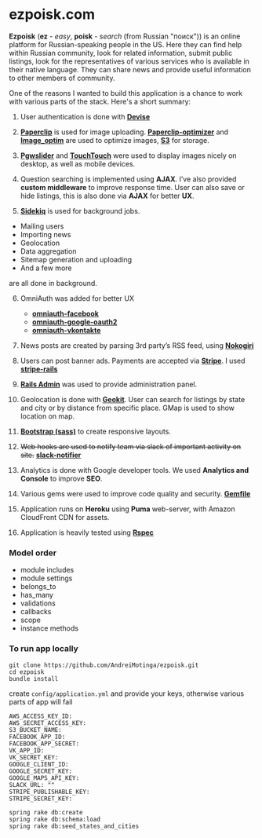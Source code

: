# ezpoisk.com

__Ezpoisk__ (**ez** - *easy*, **poisk** - *search* (from Russian "поиск")) is an
online platform for Russian-speaking people in the US.
Here they can find help within Russian community, look for related information,
submit public listings, look for the representatives of various services who
is available in their native language.
They can share news and provide useful information to other members of community.

One of the reasons I wanted to build this application is a chance to work with
various parts of the stack. Here's a short summary:

1. User authentication is done with [**Devise**](https://github.com/plataformatec/devise)
2. [**Paperclip**](https://github.com/thoughtbot/paperclip)
  is used for image uploading.
  [**Paperclip-optimizer**](https://github.com/janfoeh/paperclip-optimizer)
  and [**Image_optim**](https://github.com/toy/image_optim)
  are used to optimize images, [**S3**](https://github.com/marcel/aws-s3) for storage.

3. [**Pgwslider**](http://pgwjs.com/pgwslider/) and
  [**TouchTouch**](http://tutorialzine.com/2012/04/mobile-touch-gallery/)
  were used to display images nicely on desktop, as well as mobile devices.

4. Question searching is implemented using **AJAX**. I’ve also provided
  **custom middleware** to improve response time.
  User can also save or hide listings, this is also done via **AJAX** for better **UX**.

5. [**Sidekiq**](https://github.com/mperham/sidekiq) is used for background jobs.
  * Mailing users
  * Importing news
  * Geolocation
  * Data aggregation
  * Sitemap generation and uploading
  * And a few more

  are all done in background.

6. OmniAuth was added for better UX
    * [**omniauth-facebook**](https://github.com/mkdynamic/omniauth-facebook)
    * [**omniauth-google-oauth2**](https://github.com/zquestz/omniauth-google-oauth2)
    * [**omniauth-vkontakte**](https://github.com/mamantoha/omniauth-vkontakte)

7. News posts are created by parsing 3rd party’s RSS feed, using
   [**Nokogiri**](https://github.com/sparklemotion/nokogiri)

8. Users can post banner ads. Payments are accepted via
   [**Stripe**](https://stripe.com/). I used
   [**stripe-rails**](https://github.com/thefrontside/stripe-rails)

9. [**Rails Admin**](https://github.com/sferik/rails_admin) was used to
   provide administration panel.

10. Geolocation is done with [**Geokit**](https://github.com/geokit/geokit-rails).
    User can search for listings by state and city or by distance from
    specific place. GMap is used to show location on map.

11. [**Bootstrap (sass)**](https://github.com/anjlab/bootstrap-rails)
    to create responsive layouts.

12. ~~Web hooks are used to notify team via slack of important activity on site.~~
    [**slack-notifier**](https://github.com/stevenosloan/slack-notifier)

13. Analytics is done with Google developer tools.
    We used **Analytics and Console** to improve **SEO**.

14. Various gems were used to improve code quality and security.
    [**Gemfile**](https://github.com/AndreiMotinga/ezpoisk/blob/refactor/Gemfile#L87-L102)

15. Application runs on **Heroku** using **Puma** web-server,
    with Amazon CloudFront CDN for assets.

16. Application is heavily tested using [**Rspec**](https://github.com/rspec/rspec-rails)

### Model order
- module includes
- module settings
- belongs_to
- has_many
- validations
- callbacks
- scope
- instance methods


### To run app locally

```
git clone https://github.com/AndreiMotinga/ezpoisk.git
cd ezpoisk
bundle install
```

create `config/application.yml` and provide your keys,
otherwise various parts of app will fail

```
AWS_ACCESS_KEY_ID:
AWS_SECRET_ACCESS_KEY:
S3_BUCKET_NAME:
FACEBOOK_APP_ID:
FACEBOOK_APP_SECRET:
VK_APP_ID:
VK_SECRET_KEY:
GOOGLE_CLIENT_ID:
GOOGLE_SECRET_KEY:
GOOGLE_MAPS_API_KEY:
SLACK_URL: ""
STRIPE_PUBLISHABLE_KEY:
STRIPE_SECRET_KEY:
```
```
spring rake db:create
spring rake db:schema:load
spring rake db:seed_states_and_cities
```
